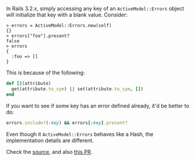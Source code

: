 In Rails 3.2.x, simply accessing any key of an `ActiveModel::Errors` object will initialize that key with a blank value. Consider:

```
> errors = ActiveModel::Errors.new(self)
{}
> errors["foo"].present?
false
> errors
{
  :foo => []
}
```

This is because of the following:

```ruby
def [](attribute)
  get(attribute.to_sym) || set(attribute.to_sym, [])
end
```

If you want to see if some key has an error defined already, it'd be better to do:

```ruby
errors.include?(:key) && errors[:key].present?
```

Even though it `ActiveModel::Errors` behaves like a Hash, the implementation details are different.

Check the <a href="https://github.com/rails/rails/blob/6c8cf21584ced73ade45529d11463c74b5a0c58f/activemodel/lib/active_model/errors.rb#L135">source</a>, and also <a href="https://github.com/rails/rails/pull/18634">this PR</a>.

